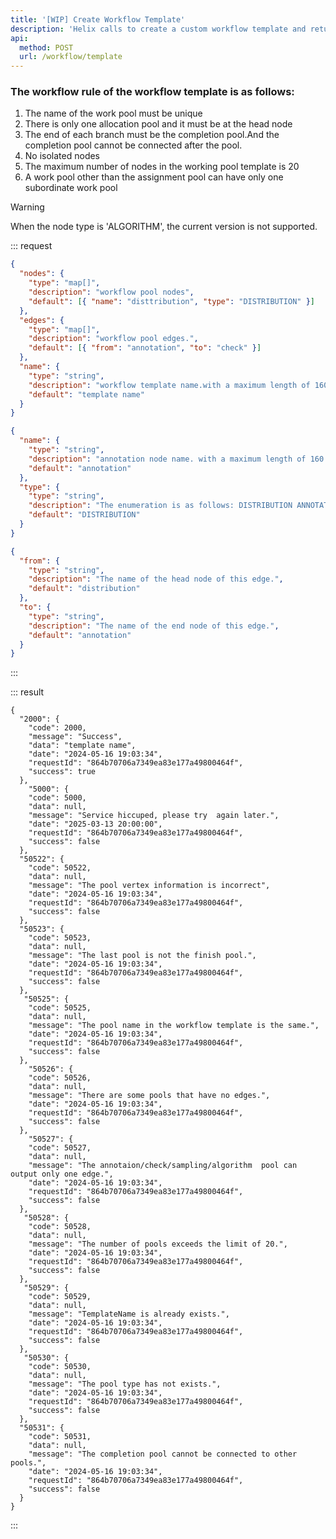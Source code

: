 ```yaml
---
title: '[WIP] Create Workflow Template'
description: 'Helix calls to create a custom workflow template and returns the workflow template anme, which can be used when creating a Campaign '
api:
  method: POST
  url: /workflow/template
---
```


### The workflow rule of the workflow template is as follows:

1. The name of the work pool must be unique
2. There is only one allocation pool and it must be at the head node
3. The end of each branch must be the completion pool.And the completion pool cannot be connected after the pool.
4. No isolated nodes
5. The maximum number of nodes in the working pool template is 20
6. A work pool other than the assignment pool can have only one subordinate work pool

> [!WARNING]
> When the node type is 'ALGORITHM', the current version is not supported.

::: request

```json [body]
{
  "nodes": {
    "type": "map[]",
    "description": "workflow pool nodes",
    "default": [{ "name": "disttribution", "type": "DISTRIBUTION" }]
  },
  "edges": {
    "type": "map[]",
    "description": "workflow pool edges.",
    "default": [{ "from": "annotation", "to": "check" }]
  },
  "name": {
    "type": "string",
    "description": "workflow template name.with a maximum length of 160 bytes.for unique check.",
    "default": "template name"
  }
}
```

```json [nodes]
{
  "name": {
    "type": "string",
    "description": "annotation node name. with a maximum length of 160 bytes.",
    "default": "annotation"
  },
  "type": {
    "type": "string",
    "description": "The enumeration is as follows: DISTRIBUTION ANNOTATION CHECK SAMPLING ALGORITHM COMPLETE",
    "default": "DISTRIBUTION"
  }
}
```

```json [edges]
{
  "from": {
    "type": "string",
    "description": "The name of the head node of this edge.",
    "default": "distribution"
  },
  "to": {
    "type": "string",
    "description": "The name of the end node of this edge.",
    "default": "annotation"
  }
}
```

:::

::: result

```json[responses]
{
  "2000": {
    "code": 2000,
    "message": "Success",
    "data": "template name",
    "date": "2024-05-16 19:03:34",
    "requestId": "864b70706a7349ea83e177a49800464f",
    "success": true
  },
    "5000": {
    "code": 5000,
    "data": null,
    "message": "Service hiccuped, please try  again later.",
    "date": "2025-03-13 20:00:00",
    "requestId": "864b70706a7349ea83e177a49800464f",
    "success": false
  },
  "50522": {
    "code": 50522,
    "data": null,
    "message": "The pool vertex information is incorrect",
    "date": "2024-05-16 19:03:34",
    "requestId": "864b70706a7349ea83e177a49800464f",
    "success": false
  },
  "50523": {
    "code": 50523,
    "data": null,
    "message": "The last pool is not the finish pool.",
    "date": "2024-05-16 19:03:34",
    "requestId": "864b70706a7349ea83e177a49800464f",
    "success": false
  },
   "50525": {
    "code": 50525,
    "data": null,
    "message": "The pool name in the workflow template is the same.",
    "date": "2024-05-16 19:03:34",
    "requestId": "864b70706a7349ea83e177a49800464f",
    "success": false
  },
    "50526": {
    "code": 50526,
    "data": null,
    "message": "There are some pools that have no edges.",
    "date": "2024-05-16 19:03:34",
    "requestId": "864b70706a7349ea83e177a49800464f",
    "success": false
  },
    "50527": {
    "code": 50527,
    "data": null,
    "message": "The annotaion/check/sampling/algorithm  pool can output only one edge.",
    "date": "2024-05-16 19:03:34",
    "requestId": "864b70706a7349ea83e177a49800464f",
    "success": false
  },
   "50528": {
    "code": 50528,
    "data": null,
    "message": "The number of pools exceeds the limit of 20.",
    "date": "2024-05-16 19:03:34",
    "requestId": "864b70706a7349ea83e177a49800464f",
    "success": false
  },
   "50529": {
    "code": 50529,
    "data": null,
    "message": "TemplateName is already exists.",
    "date": "2024-05-16 19:03:34",
    "requestId": "864b70706a7349ea83e177a49800464f",
    "success": false
  },
   "50530": {
    "code": 50530,
    "data": null,
    "message": "The pool type has not exists.",
    "date": "2024-05-16 19:03:34",
    "requestId": "864b70706a7349ea83e177a49800464f",
    "success": false
  },
  "50531": {
    "code": 50531,
    "data": null,
    "message": "The completion pool cannot be connected to other pools.",
    "date": "2024-05-16 19:03:34",
    "requestId": "864b70706a7349ea83e177a49800464f",
    "success": false
  }
}

```

:::
